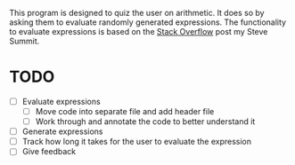 This program is designed to quiz the user on arithmetic. It does so by asking them to evaluate randomly generated expressions. The functionality to evaluate expressions is based on the [Stack Overflow](https://stackoverflow.com/questions/14472680/how-to-get-and-evaluate-the-expressions-from-a-string-in-c) post my Steve Summit.

# TODO
- [ ] Evaluate expressions
    - [ ] Move code into separate file and add header file
    - [ ] Work through and annotate the code to better understand it
- [ ] Generate expressions
- [ ] Track how long it takes for the user to evaluate the expression
- [ ] Give feedback
